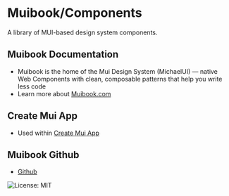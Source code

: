 # Muibook/Components

A library of MUI-based design system components.

## Muibook Documentation

- Muibook is the home of the Mui Design System (MichaelUI) — native Web Components with clean, composable patterns that help you write less code
- Learn more about [Muibook.com](https://muibook.com)

## Create Mui App

- Used within [Create Mui App](https://github.com/michaeltrilford/create-mui-app)

## Muibook Github

- [Github](https://github.com/michaeltrilford/muibook)

![License: MIT](https://img.shields.io/badge/License-MIT-yellow.svg)
